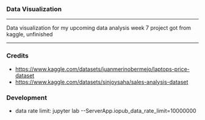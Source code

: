 ### Data Visualization

<hr>

<p> Data visualization for my upcoming data analysis week 7 project got from kaggle, unfinished</p>

<hr>

### Credits
- https://www.kaggle.com/datasets/juanmerinobermejo/laptops-price-dataset
- https://www.kaggle.com/datasets/sinjoysaha/sales-analysis-dataset



### Development
- data rate limit: jupyter lab --ServerApp.iopub_data_rate_limit=10000000